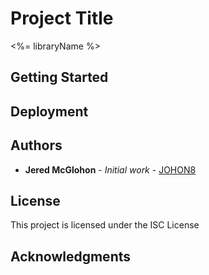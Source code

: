 # Project Title

<%= libraryName %>

## Getting Started


## Deployment


## Authors

* **Jered McGlohon** - *Initial work* - [JOHON8](https://github.com/JoHoN8)

## License

This project is licensed under the ISC License

## Acknowledgments
